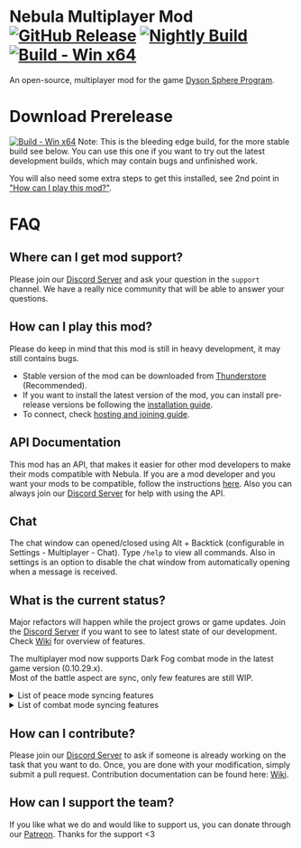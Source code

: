 # Nebula Multiplayer Mod [![GitHub Release](https://img.shields.io/github/v/release/NebulaModTeam/nebula)](https://github.com/NebulaModTeam/nebula/releases/latest) [![Nightly Build](https://img.shields.io/badge/nightly-Build-8A2BE2?link=https%3A%2F%2Fnightly.link%2FNebulaModTeam%2Fnebula%2Fworkflows%2Fbuild-winx64%2Fmaster%2Fbuild-artifacts-Release.zip)](https://nightly.link/NebulaModTeam/nebula/workflows/build-winx64/master/build-artifacts-Release.zip) [![Build - Win x64](https://github.com/NebulaModTeam/nebula/actions/workflows/build-winx64.yml/badge.svg)](https://github.com/NebulaModTeam/nebula/actions/workflows/build-winx64.yml)

An open-source, multiplayer mod for the game [Dyson Sphere Program](https://store.steampowered.com/app/1366540/Dyson_Sphere_Program/).

# Download Prerelease

[![Build - Win x64](https://github.com/NebulaModTeam/nebula/actions/workflows/build-winx64.yml/badge.svg?branch=master)](https://nightly.link/NebulaModTeam/nebula/workflows/build-winx64/master/build-artifacts-Release.zip) 
Note: This is the bleeding edge build, for the more stable build see below. You can use this one if you want to try out the latest development builds, which may contain bugs and unfinished work.

You will also need some extra steps to get this installed, see 2nd point in ["How can I play this mod?"](#how-can-i-play-this-mod).

# FAQ

## Where can I get mod support?

Please join our [Discord Server](https://discord.gg/UHeB2QvgDa) and ask your question in the `support` channel. We have a really nice community that will be able to answer your questions.

## How can I play this mod?

Please do keep in mind that this mod is still in heavy development, it may still contains bugs.

- Stable version of the mod can be downloaded from [Thunderstore](https://dsp.thunderstore.io/package/nebula/NebulaMultiplayerMod/) (Recommended).
- If you want to install the latest version of the mod, you can install pre-release versions be following the [installation guide](https://github.com/NebulaModTeam/nebula/wiki/Installation#manual-installation).
- To connect, check [hosting and joining guide](https://github.com/NebulaModTeam/nebula/wiki/Hosting-and-Joining).

## API Documentation

This mod has an API, that makes it easier for other mod developers to make their mods compatible with Nebula. If you are a mod developer and you want your mods to be compatible, follow the instructions [here](https://github.com/NebulaModTeam/nebula/wiki/Nebula-mod-API). Also you can always join our [Discord Server](https://discord.gg/UHeB2QvgDa) for help with using the API.

## Chat 

The chat window can opened/closed using Alt + Backtick (configurable in Settings - Multiplayer - Chat). Type `/help` to view all commands. Also in settings is an option to disable the chat window from automatically opening when a message is received.

## What is the current status?

Major refactors will happen while the project grows or game updates. Join the [Discord Server](https://discord.gg/UHeB2QvgDa) if you want to see to latest state of our development. Check [Wiki](https://github.com/NebulaModTeam/nebula/wiki/About-Nebula) for overview of features.  

The multiplayer mod now supports Dark Fog combat mode in the latest game version (0.10.29.x).  
Most of the battle aspect are sync, only few features are still WIP.  

<details>
<summary>List of peace mode syncing features</summary>

- [x] Server / Client communication
- [x] Custom Multiplayer menu in-game
- [x] Player Movement syncing on Planet
- [x] Player Movement syncing in Space
- [x] Player VFX syncing (jetpack, torch, ...)
- [x] Player SFX syncing (footsteps sound, torch sound, ...)
- [x] Players appearances syncing
- [x] Game Time (UPS) syncing
- [x] Universe settings syncing
- [x] Client planet loading from server
- [x] Planet vegetation mining syncing
- [x] Planet resources syncing
- [x] Build preview syncing
- [x] Entity creation syncing
- [x] Entity desctruction syncing
- [x] Entity upgrade syncing
- [x] Dyson spheres syncing
- [x] Researches syncing
- [x] Factories statistics syncing
- [x] Containers inventory syncing
- [x] Building Interaction syncing
- [x] Belts syncing
- [x] Trash (dropped items) syncing
- [x] Interstellar Station syncing
- [x] Drones events syncing
- [x] Foundation syncing (terrain deformation)
- [x] Server state persistence
- [x] Power network syncing (charger and request power from dyson sphere)
- [x] Warning alarm syncing

</details>


<details>
<summary>List of combat mode syncing features</summary>

- [x] Sync settings of new building (BAB, turrets)
- [x] Sync combat settings
- [x] Sync DF ground enemy create/destroy events (factory.enemyPool)
- [x] Sync DF ground units activate/deactivate event 
- [x] Sync DF space enemy create/destroy events (spaceSector.enemyPool)
- [x] Sync DF space units activate/deactivate events
- [x] Sync DF planet base exp level and threat
- [x] Sync DF space hive exp level and threat
- [x] Sync loot and loot filter table
- [x] Sync mecha shooting weapons
- [x] Sync mecha bombing
- [x] Sync mecha death and respawn animation
- [x] Sync mecha personal shield to block projectiles
- [x] Sync DF base awake events (player lock with weapon, player nearby, under attack)
- [x] Sync DF base threat and launch assault event
- [x] Patch DF unit to search for nearest alive mecha (sensor range)
- [x] Patch DF turret to search for nearest alive mecha (attack when within attack range or counterattack)
- [x] Sync the hatred targets changes so DF units are attacking the same target
- [x] Sync building repair drone (imperfect)
- [x] Sync building kill event (server fully authorized)
- [x] Sync building reconstruct event
- [x] Sync DFRelay ArriveBase/ArriveDock/LeaveBase/LeaveDock events
- [x] Sync Remove base pit event
- [x] Sync TryCreateNewHive, DispatchFromHive events
- [x] Sync hive realize and open/close preview events
- [x] Sync DF hive awake events (player lock with weapon, player nearby, under attack)
- [x] Sync DF hive threat level and launch assault event
- [x] Patch DF unit to search for nearest alive mecha (sensor range)
- [x] Patch DF turret to search for nearest alive mecha (attack when within attack range or counterattack)
- [x] Show base/hive/relay invasion events in chat
- [ ] Sync kill stats
- [ ] Enable Dark Fog communicator (aggressive change and truce)
- [ ] Show remote mecha combat drone fleet
- [ ] Show remote mecha space craft fleet
- [ ] Show ground-to-space attacks animation on client for remote planets (missile turrets, plasma cannon)
- [ ] Show space-to-ground attacks animation for remote planets (lancers invading with sweep laser and bomber)

</details>



## How can I contribute?

Please join our [Discord Server](https://discord.gg/UHeB2QvgDa) to ask if someone is already working on the task that you want to do. Once, you are done with your modification, simply submit a pull request. Contribution documentation can be found here: [Wiki](https://github.com/NebulaModTeam/nebula/wiki/Setting-up-a-development-environment).

## How can I support the team?

If you like what we do and would like to support us, you can donate through our [Patreon](https://www.patreon.com/nebula_mod_team). Thanks for the support <3

